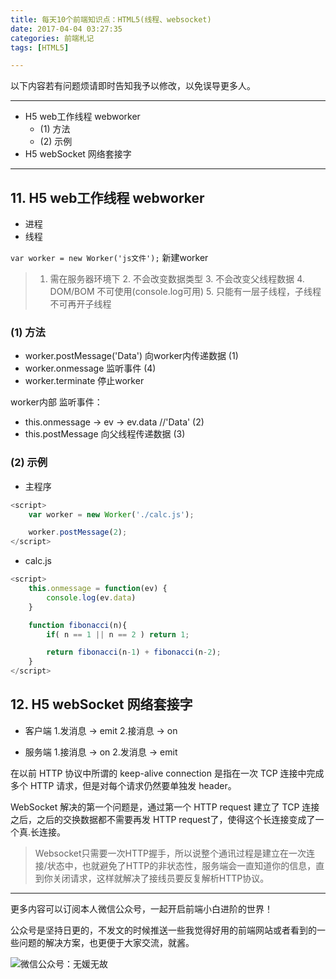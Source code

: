 ```yaml
---
title: 每天10个前端知识点：HTML5(线程、websocket)
date: 2017-04-04 03:27:35
categories: 前端札记
tags: [HTML5]

---
```


以下内容若有问题烦请即时告知我予以修改，以免误导更多人。

---

- H5 web工作线程 webworker
    - \(1\) 方法
    - \(2\) 示例
- H5 webSocket 网络套接字

<!-- more -->

---

## 11. H5 web工作线程 webworker
- 进程
- 线程

`var worker = new Worker('js文件');`  新建worker

>   1. 需在服务器环境下
    2. 不会改变数据类型
    3. 不会改变父线程数据
    4. DOM/BOM 不可使用(console.log可用)
    5. 只能有一层子线程，子线程不可再开子线程

### (1) 方法
- worker.postMessage('Data')  向worker内传递数据 (1)
- worker.onmessage 监听事件 (4)
- worker.terminate 停止worker

worker内部
监听事件：
- this.onmessage -> ev -> ev.data //'Data' (2)
- this.postMessage 向父线程传递数据  (3)

### (2) 示例

- 主程序

``` javascript
<script>
    var worker = new Worker('./calc.js');

    worker.postMessage(2);
</script>
```

- calc.js

``` javascript
<script>
    this.onmessage = function(ev) {
        console.log(ev.data)
    }

    function fibonacci(n){
        if( n == 1 || n == 2 ) return 1;

        return fibonacci(n-1) + fibonacci(n-2);
    }
</script>
```

## 12. H5 webSocket 网络套接字

- 客户端
    1.发消息 -> emit
    2.接消息 -> on

- 服务端
    1.接消息 -> on
    2.发消息 -> emit

在以前 HTTP 协议中所谓的 keep-alive connection 是指在一次 TCP 连接中完成多个 HTTP 请求，但是对每个请求仍然要单独发 header。

WebSocket 解决的第一个问题是，通过第一个 HTTP request 建立了 TCP 连接之后，之后的交换数据都不需要再发 HTTP request了，使得这个长连接变成了一个真.长连接。

> Websocket只需要一次HTTP握手，所以说整个通讯过程是建立在一次连接/状态中，也就避免了HTTP的非状态性，服务端会一直知道你的信息，直到你关闭请求，这样就解决了接线员要反复解析HTTP协议。

---
更多内容可以订阅本人微信公众号，一起开启前端小白进阶的世界！

公众号是坚持日更的，不发文的时候推送一些我觉得好用的前端网站或者看到的一些问题的解决方案，也更便于大家交流，就酱。

![微信公众号：无媛无故](http://ww1.sinaimg.cn/large/006tNc79gy1g59sd1aky1j325s0m80xf.jpg)